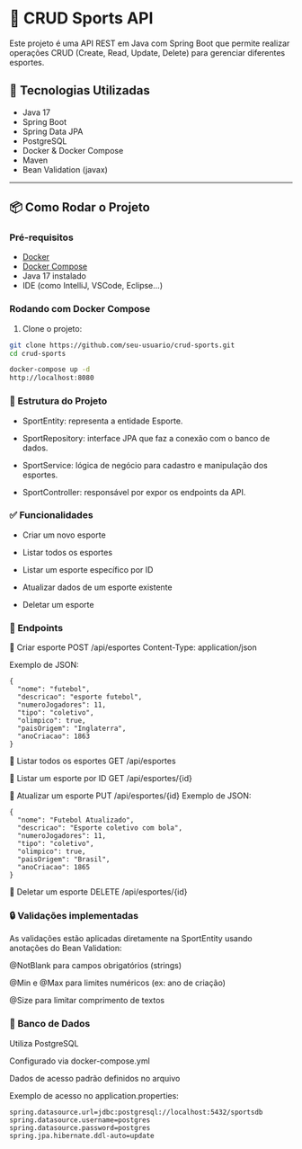 # 🏅 CRUD Sports API

Este projeto é uma API REST em Java com Spring Boot que permite realizar operações CRUD (Create, Read, Update, Delete) para gerenciar diferentes esportes.

## 🚀 Tecnologias Utilizadas

- Java 17
- Spring Boot
- Spring Data JPA
- PostgreSQL
- Docker & Docker Compose
- Maven
- Bean Validation (javax)

---

## 📦 Como Rodar o Projeto

### Pré-requisitos

- [Docker](https://www.docker.com/)
- [Docker Compose](https://docs.docker.com/compose/)
- Java 17 instalado
- IDE (como IntelliJ, VSCode, Eclipse...)

### Rodando com Docker Compose

1. Clone o projeto:
```bash
git clone https://github.com/seu-usuario/crud-sports.git
cd crud-sports

docker-compose up -d
http://localhost:8080
```

### 📂 Estrutura do Projeto
 - SportEntity: representa a entidade Esporte.

 - SportRepository: interface JPA que faz a conexão com o banco de dados.

 - SportService: lógica de negócio para cadastro e manipulação dos esportes.

 - SportController: responsável por expor os endpoints da API.

### ✅ Funcionalidades
 - Criar um novo esporte

 - Listar todos os esportes

 - Listar um esporte específico por ID

 - Atualizar dados de um esporte existente

 - Deletar um esporte

### 📮 Endpoints
🔹 Criar esporte
POST /api/esportes
Content-Type: application/json

Exemplo de JSON:
```
{
  "nome": "futebol",
  "descricao": "esporte futebol",
  "numeroJogadores": 11,
  "tipo": "coletivo",
  "olimpico": true,
  "paisOrigem": "Inglaterra",
  "anoCriacao": 1863
}
```

🔹 Listar todos os esportes
GET /api/esportes

🔹 Listar um esporte por ID
GET /api/esportes/{id}

🔹 Atualizar um esporte
PUT /api/esportes/{id}
Exemplo de JSON:
```
{
  "nome": "Futebol Atualizado",
  "descricao": "Esporte coletivo com bola",
  "numeroJogadores": 11,
  "tipo": "coletivo",
  "olimpico": true,
  "paisOrigem": "Brasil",
  "anoCriacao": 1865
}
```
🔹 Deletar um esporte
DELETE /api/esportes/{id}

### 🔒 Validações implementadas
As validações estão aplicadas diretamente na SportEntity usando anotações do Bean Validation:

@NotBlank para campos obrigatórios (strings)

@Min e @Max para limites numéricos (ex: ano de criação)

@Size para limitar comprimento de textos

### 🐘 Banco de Dados
Utiliza PostgreSQL

Configurado via docker-compose.yml

Dados de acesso padrão definidos no arquivo

Exemplo de acesso no application.properties:
```
spring.datasource.url=jdbc:postgresql://localhost:5432/sportsdb
spring.datasource.username=postgres
spring.datasource.password=postgres
spring.jpa.hibernate.ddl-auto=update
```

